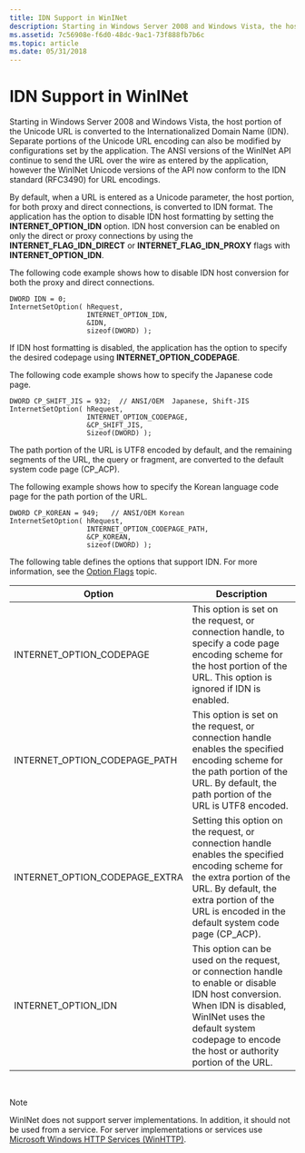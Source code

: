 ```yaml
---
title: IDN Support in WinINet
description: Starting in Windows Server 2008 and Windows Vista, the host portion of the Unicode URL is converted to the Internationalized Domain Name (IDN).
ms.assetid: 7c56908e-f6d0-48dc-9ac1-73f888fb7b6c
ms.topic: article
ms.date: 05/31/2018
---
```


# IDN Support in WinINet

Starting in Windows Server 2008 and Windows Vista, the host portion of the Unicode URL is converted to the Internationalized Domain Name (IDN). Separate portions of the Unicode URL encoding can also be modified by configurations set by the application. The ANSI versions of the WinINet API continue to send the URL over the wire as entered by the application, however the WinINet Unicode versions of the API now conform to the IDN standard (RFC3490) for URL encodings.

By default, when a URL is entered as a Unicode parameter, the host portion, for both proxy and direct connections, is converted to IDN format. The application has the option to disable IDN host formatting by setting the **INTERNET\_OPTION\_IDN** option. IDN host conversion can be enabled on only the direct or proxy connections by using the **INTERNET\_FLAG\_IDN\_DIRECT** or **INTERNET\_FLAG\_IDN\_PROXY** flags with **INTERNET\_OPTION\_IDN**.

The following code example shows how to disable IDN host conversion for both the proxy and direct connections.

``` syntax
DWORD IDN = 0; 
InternetSetOption( hRequest, 
                   INTERNET_OPTION_IDN,
                   &IDN, 
                   sizeof(DWORD) ); 
```

If IDN host formatting is disabled, the application has the option to specify the desired codepage using **INTERNET\_OPTION\_CODEPAGE**.

The following code example shows how to specify the Japanese code page.

``` syntax
DWORD CP_SHIFT_JIS = 932;  // ANSI/OEM  Japanese, Shift-JIS
InternetSetOption( hRequest, 
                   INTERNET_OPTION_CODEPAGE,
                   &CP_SHIFT_JIS, 
                   Sizeof(DWORD) ); 
```

The path portion of the URL is UTF8 encoded by default, and the remaining segments of the URL, the query or fragment, are converted to the default system code page (CP\_ACP).

The following example shows how to specify the Korean language code page for the path portion of the URL.

``` syntax
DWORD CP_KOREAN = 949;   // ANSI/OEM Korean 
InternetSetOption( hRequest, 
                   INTERNET_OPTION_CODEPAGE_PATH,
                   &CP_KOREAN, 
                   sizeof(DWORD) );
```

The following table defines the options that support IDN. For more information, see the [Option Flags](option-flags.md) topic.



| Option                            | Description                                                                                                                                                                                                                     |
|-----------------------------------|---------------------------------------------------------------------------------------------------------------------------------------------------------------------------------------------------------------------------------|
| INTERNET\_OPTION\_CODEPAGE        | This option is set on the request, or connection handle, to specify a code page encoding scheme for the host portion of the URL. This option is ignored if IDN is enabled.                                                      |
| INTERNET\_OPTION\_CODEPAGE\_PATH  | This option is set on the request, or connection handle enables the specified encoding scheme for the path portion of the URL. By default, the path portion of the URL is UTF8 encoded.                                         |
| INTERNET\_OPTION\_CODEPAGE\_EXTRA | Setting this option on the request, or connection handle enables the specified encoding scheme for the extra portion of the URL. By default, the extra portion of the URL is encoded in the default system code page (CP\_ACP). |
| INTERNET\_OPTION\_IDN             | This option can be used on the request, or connection handle to enable or disable IDN host conversion. When IDN is disabled, WinINet uses the default system codepage to encode the host or authority portion of the URL.       |



 

> [!Note]  
> WinINet does not support server implementations. In addition, it should not be used from a service. For server implementations or services use [Microsoft Windows HTTP Services (WinHTTP)](https://docs.microsoft.com/windows/desktop/WinHttp/winhttp-start-page).

 

 

 




